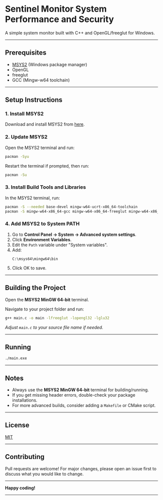 # Sentinel Monitor System Performance and Security

A simple system monitor built with C++ and OpenGL/freeglut for Windows.

---

## Prerequisites

- [MSYS2](https://www.msys2.org/) (Windows package manager)
- OpenGL
- freeglut
- GCC (Mingw-w64 toolchain)

---

## Setup Instructions

### 1. Install MSYS2

Download and install MSYS2 from [here](https://www.msys2.org/).

### 2. Update MSYS2

Open the MSYS2 terminal and run:
```sh
pacman -Syu
```
Restart the terminal if prompted, then run:
```sh
pacman -Su
```

### 3. Install Build Tools and Libraries

In the MSYS2 terminal, run:
```sh
pacman -S --needed base-devel mingw-w64-ucrt-x86_64-toolchain
pacman -S mingw-w64-x86_64-gcc mingw-w64-x86_64-freeglut mingw-w64-x86_64-mesa
```

### 4. Add MSYS2 to System PATH

1. Go to **Control Panel → System → Advanced system settings**.
2. Click **Environment Variables**.
3. Edit the `Path` variable under "System variables".
4. Add:
   ```
   C:\msys64\mingw64\bin
   ```
5. Click OK to save.

---

## Building the Project

Open the **MSYS2 MinGW 64-bit** terminal.

Navigate to your project folder and run:
```sh
g++ main.c -o main -lfreeglut -lopengl32 -lglu32
```
*Adjust `main.c` to your source file name if needed.*

---

## Running

```sh
./main.exe
```

---

## Notes

- Always use the **MSYS2 MinGW 64-bit** terminal for building/running.
- If you get missing header errors, double-check your package installations.
- For more advanced builds, consider adding a `Makefile` or CMake script.

---

## License

[MIT](LICENSE)

---

## Contributing

Pull requests are welcome! For major changes, please open an issue first to discuss what you would like to change.

---

**Happy coding!**

---
